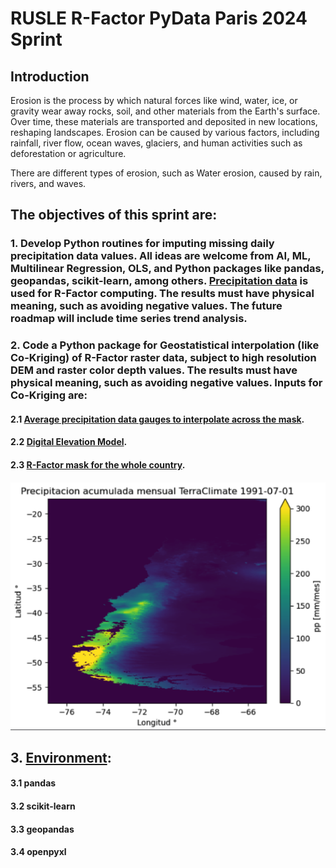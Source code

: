 # RUSLE R-Factor PyData Paris 2024 Sprint

## Introduction

Erosion is the process by which natural forces like wind, water, ice, or gravity wear away rocks, soil, and other materials from the Earth's surface. Over time, these materials are transported and deposited in new locations, reshaping landscapes. Erosion can be caused by various factors, including rainfall, river flow, ocean waves, glaciers, and human activities such as deforestation or agriculture.

There are different types of erosion, such as Water erosion, caused by rain, rivers, and waves.

## The objectives of this sprint are:

### 1. Develop Python routines for imputing missing daily precipitation data values. All ideas are welcome from AI, ML, Multilinear Regression, OLS, and Python packages like pandas, geopandas, scikit-learn, among others. [Precipitation data](https://github.com/ccalvocm/Erosion_24/blob/main/data/precipitation/gauges_data/est_DMC_2024-05-23.xlsx) is used for R-Factor computing. The results must have physical meaning, such as avoiding negative values. The future roadmap will include time series trend analysis.

### 2. Code a Python package for Geostatistical interpolation (like Co-Kriging) of R-Factor raster data, subject to high resolution DEM and raster color depth values. The results must have physical meaning, such as avoiding negative values. Inputs for Co-Kriging are:
####  2.1 [Average precipitation data gauges to interpolate across the mask](https://github.com/ccalvocm/Erosion_24/tree/main/data/precipitation/gauges_data).  
####  2.2 [Digital Elevation Model](https://www.dropbox.com/scl/fi/rmcbngua9kkyymnq78xa3/DEM_Chile90m19s.zip?rlkey=x58t1hi8nlmp710b5fn2f2dp8&st=dc0ei95i&dl=0).
####  2.3 [R-Factor mask for the whole country](https://www.dropbox.com/scl/fi/dnrcisgfjfpujjpmbimtj/ODEPA_FACTOR_R.zip?rlkey=qpknxgrjkj76edibn8d3violx&st=z7pe6tut&dl=0).

![](https://raw.githubusercontent.com/ccalvocm/Erosion_24/main/imgs/thumbnail_pp.png)

## 3. [Environment](https://github.com/ccalvocm/Erosion_24/blob/main/env/environment.yaml): 
#### 3.1 pandas
#### 3.2 scikit-learn
#### 3.3 geopandas
#### 3.4 openpyxl
